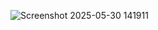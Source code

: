 
![Screenshot 2025-05-30 141911](https://github.com/user-attachments/assets/cb47aac6-07f8-43e7-b1ae-01b44a8b60b7)
